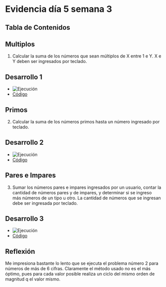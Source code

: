 # Evidencia día 5 semana 3
## Tabla de Contenidos
## Multiplos
1. Calcular la suma de los números que sean múltiplos de X entre 1 e Y. X e Y deben ser ingresados por teclado.
## Desarrollo 1
- ![Ejecución](https://raw.githubusercontent.com/SebaFarias/modulo_programacion_basica_en_java/master/java/Multiplos/Multiplos.PNG)
- [Código](https://github.com/SebaFarias/modulo_programacion_basica_en_java/blob/master/java/Multiplos/Multiplos.java)
## Primos
2. Calcular la suma de los números primos hasta un número ingresado por teclado.
## Desarrollo 2
- ![Ejecución](https://raw.githubusercontent.com/SebaFarias/modulo_programacion_basica_en_java/master/java/SumaPrimos/SumaPrimos.PNG)
- [Código](https://github.com/SebaFarias/modulo_programacion_basica_en_java/blob/master/java/SumaPrimos/SumaPrimos.java)
## Pares e Impares
3. Sumar los números pares e impares ingresados por un usuario, contar la cantidad de números pares y de impares, y determinar si se ingreso más números de un tipo u otro. La cantidad de números que se ingresan debe ser ingresada por teclado.
## Desarrollo 3
- ![Ejecución](https://raw.githubusercontent.com/SebaFarias/modulo_programacion_basica_en_java/master/java/ParesImpares/ParesImpares.PNG)
- [Código](https://github.com/SebaFarias/modulo_programacion_basica_en_java/blob/master/java/ParesImpares/ParesImpares.java)

## Reflexión
Me impresiona bastante lo lento que se ejecuta el problema número 2 para números de más de 6 cifras. Claramente el método usado no es el más óptimo, pues para cada valor posible realiza un ciclo del mismo orden de magnitud q el valor mismo.